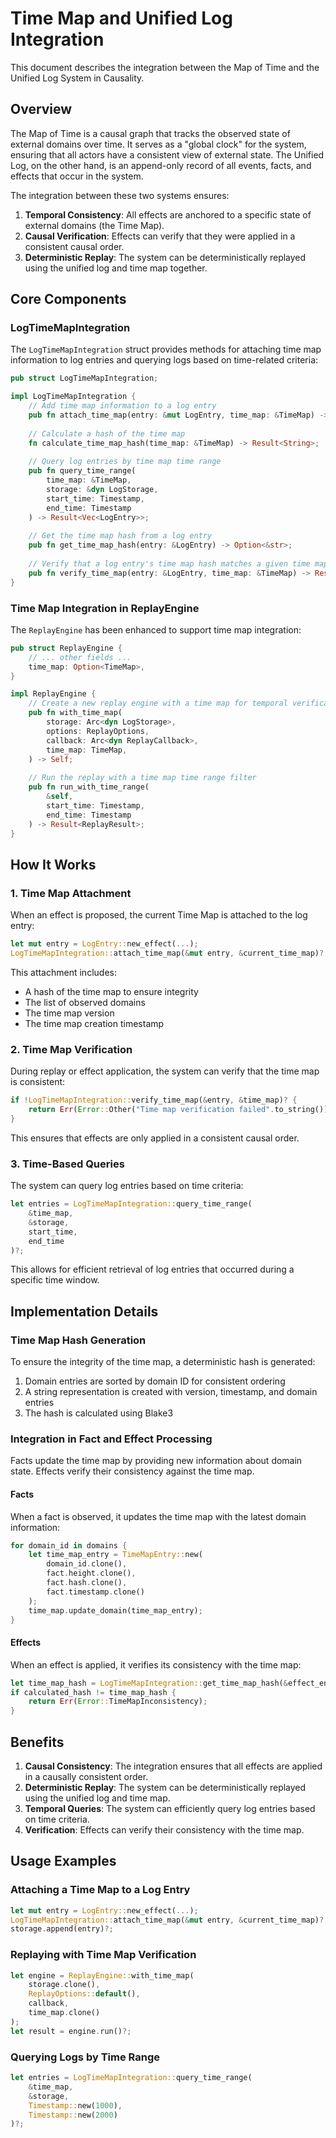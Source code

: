 # Time Map and Unified Log Integration

This document describes the integration between the Map of Time and the Unified Log System in Causality.

## Overview

The Map of Time is a causal graph that tracks the observed state of external domains over time. It serves as a "global clock" for the system, ensuring that all actors have a consistent view of external state. The Unified Log, on the other hand, is an append-only record of all events, facts, and effects that occur in the system.

The integration between these two systems ensures:

1. **Temporal Consistency**: All effects are anchored to a specific state of external domains (the Time Map).
2. **Causal Verification**: Effects can verify that they were applied in a consistent causal order.
3. **Deterministic Replay**: The system can be deterministically replayed using the unified log and time map together.

## Core Components

### LogTimeMapIntegration

The `LogTimeMapIntegration` struct provides methods for attaching time map information to log entries and querying logs based on time-related criteria:

```rust
pub struct LogTimeMapIntegration;

impl LogTimeMapIntegration {
    // Add time map information to a log entry
    pub fn attach_time_map(entry: &mut LogEntry, time_map: &TimeMap) -> Result<()>;
    
    // Calculate a hash of the time map
    fn calculate_time_map_hash(time_map: &TimeMap) -> Result<String>;
    
    // Query log entries by time map time range
    pub fn query_time_range(
        time_map: &TimeMap,
        storage: &dyn LogStorage,
        start_time: Timestamp,
        end_time: Timestamp
    ) -> Result<Vec<LogEntry>>;
    
    // Get the time map hash from a log entry
    pub fn get_time_map_hash(entry: &LogEntry) -> Option<&str>;
    
    // Verify that a log entry's time map hash matches a given time map
    pub fn verify_time_map(entry: &LogEntry, time_map: &TimeMap) -> Result<bool>;
}
```

### Time Map Integration in ReplayEngine

The `ReplayEngine` has been enhanced to support time map integration:

```rust
pub struct ReplayEngine {
    // ... other fields ...
    time_map: Option<TimeMap>,
}

impl ReplayEngine {
    // Create a new replay engine with a time map for temporal verification
    pub fn with_time_map(
        storage: Arc<dyn LogStorage>,
        options: ReplayOptions,
        callback: Arc<dyn ReplayCallback>,
        time_map: TimeMap,
    ) -> Self;
    
    // Run the replay with a time map time range filter
    pub fn run_with_time_range(
        &self,
        start_time: Timestamp,
        end_time: Timestamp
    ) -> Result<ReplayResult>;
}
```

## How It Works

### 1. Time Map Attachment

When an effect is proposed, the current Time Map is attached to the log entry:

```rust
let mut entry = LogEntry::new_effect(...);
LogTimeMapIntegration::attach_time_map(&mut entry, &current_time_map)?;
```

This attachment includes:
- A hash of the time map to ensure integrity
- The list of observed domains
- The time map version
- The time map creation timestamp

### 2. Time Map Verification

During replay or effect application, the system can verify that the time map is consistent:

```rust
if !LogTimeMapIntegration::verify_time_map(&entry, &time_map)? {
    return Err(Error::Other("Time map verification failed".to_string()));
}
```

This ensures that effects are only applied in a consistent causal order.

### 3. Time-Based Queries

The system can query log entries based on time criteria:

```rust
let entries = LogTimeMapIntegration::query_time_range(
    &time_map,
    &storage,
    start_time,
    end_time
)?;
```

This allows for efficient retrieval of log entries that occurred during a specific time window.

## Implementation Details

### Time Map Hash Generation

To ensure the integrity of the time map, a deterministic hash is generated:

1. Domain entries are sorted by domain ID for consistent ordering
2. A string representation is created with version, timestamp, and domain entries
3. The hash is calculated using Blake3

### Integration in Fact and Effect Processing

Facts update the time map by providing new information about domain state. Effects verify their consistency against the time map.

#### Facts

When a fact is observed, it updates the time map with the latest domain information:

```rust
for domain_id in domains {
    let time_map_entry = TimeMapEntry::new(
        domain_id.clone(),
        fact.height.clone(),
        fact.hash.clone(),
        fact.timestamp.clone()
    );
    time_map.update_domain(time_map_entry);
}
```

#### Effects

When an effect is applied, it verifies its consistency with the time map:

```rust
let time_map_hash = LogTimeMapIntegration::get_time_map_hash(&effect_entry)?;
if calculated_hash != time_map_hash {
    return Err(Error::TimeMapInconsistency);
}
```

## Benefits

1. **Causal Consistency**: The integration ensures that all effects are applied in a causally consistent order.
2. **Deterministic Replay**: The system can be deterministically replayed using the unified log and time map.
3. **Temporal Queries**: The system can efficiently query log entries based on time criteria.
4. **Verification**: Effects can verify their consistency with the time map.

## Usage Examples

### Attaching a Time Map to a Log Entry

```rust
let mut entry = LogEntry::new_effect(...);
LogTimeMapIntegration::attach_time_map(&mut entry, &current_time_map)?;
storage.append(entry)?;
```

### Replaying with Time Map Verification

```rust
let engine = ReplayEngine::with_time_map(
    storage.clone(),
    ReplayOptions::default(),
    callback,
    time_map.clone()
);
let result = engine.run()?;
```

### Querying Logs by Time Range

```rust
let entries = LogTimeMapIntegration::query_time_range(
    &time_map,
    &storage,
    Timestamp::new(1000),
    Timestamp::new(2000)
)?;
``` 